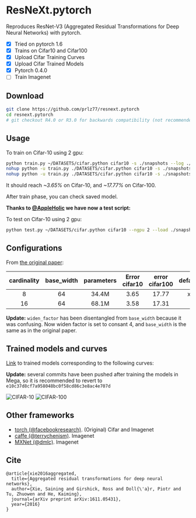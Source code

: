 # ResNeXt.pytorch
Reproduces ResNet-V3 (Aggregated Residual Transformations for Deep Neural Networks) with pytorch.

- [x] Tried on pytorch 1.6
- [x] Trains on Cifar10 and Cifar100
- [x] Upload Cifar Training Curves
- [x] Upload Cifar Trained Models
- [x] Pytorch 0.4.0
- [ ] Train Imagenet

## Download
```bash
git clone https://github.com/prlz77/resnext.pytorch
cd resnext.pytorch
# git checkout R4.0 or R3.0 for backwards compatibility (not recommended).
```

## Usage
To train on Cifar-10 using 2 gpu:

```bash
python train.py ~/DATASETS/cifar.python cifar10 -s ./snapshots --log ./logs --ngpu 2 --learning_rate 0.05 -b 128
nohup python -u train.py ./DATASETS/cifar.python cifar10 -s ./snapshots --log ./logs --ngpu 2 --learning_rate 0.05 -b 128 >1.txt 2>&1 &
nohup python -u train.py ./DATASETS/cifar.python cifar10 -s ./snapshots --log ./logs --ngpu 2 --learning_rate 0.05 -b 128 --gpu_id_list=3,5 >1.txt 2>&1 &
```
It should reach *~3.65%* on Cifar-10, and *~17.77%* on Cifar-100.


After train phase, you can check saved model.

**Thanks to [@AppleHolic](https://github.com/AppleHolic) we have now a test script:**

To test on Cifar-10 using 2 gpu:
```bash
python test.py ~/DATASETS/cifar.python cifar10 --ngpu 2 --load ./snapshots/model.pytorch --test_bs 128 
```


## Configurations
From [the original paper](https://arxiv.org/pdf/1611.05431.pdf):

| cardinality |  base_width  | parameters |  Error cifar10   |   error cifar100  | default |
|:-----------:|:------------:|:----------:|:----------------:|:-----------------:|:-------:|
|      8      |      64      |    34.4M   |       3.65       |       17.77       |    x    |
|      16     |      64      |    68.1M   |       3.58       |       17.31       |         |

**Update:** ``widen_factor`` has been disentangled from ``base_width`` because it was confusing. Now widen factor is set to consant 4, and ``base_width`` is the same as in the original paper.

## Trained models and curves
[Link](https://mega.nz/#F!wbJXDS6b!YN3hCDi1tT3SdNFrLPm7mA) to trained models corresponding to the following curves:

**Update:** several commits have been pushed after training the models in Mega, so it is recommended to revert to ``e10c37d8cf7a958048bc0f58cd86c3e8ac4e707d``

![CIFAR-10](./cifar10/cifar-10.jpg)
![CIFAR-100](./cifar100/cifar-100.jpg)

## Other frameworks
* [torch (@facebookresearch)](https://github.com/facebookresearch/ResNeXt). (Original) Cifar and Imagenet
* [caffe (@terrychenism)](https://github.com/terrychenism/ResNeXt). Imagenet
* [MXNet (@dmlc)](https://github.com/dmlc/mxnet/tree/master/example/image-classification#imagenet-1k). Imagenet

## Cite
```
@article{xie2016aggregated,
  title={Aggregated residual transformations for deep neural networks},
  author={Xie, Saining and Girshick, Ross and Doll{\'a}r, Piotr and Tu, Zhuowen and He, Kaiming},
  journal={arXiv preprint arXiv:1611.05431},
  year={2016}
}
```
